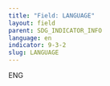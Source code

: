 ```yaml
---
title: "Field: LANGUAGE"
layout: field
parent: SDG_INDICATOR_INFO
language: en
indicator: 9-3-2
slug: LANGUAGE
---
```

ENG